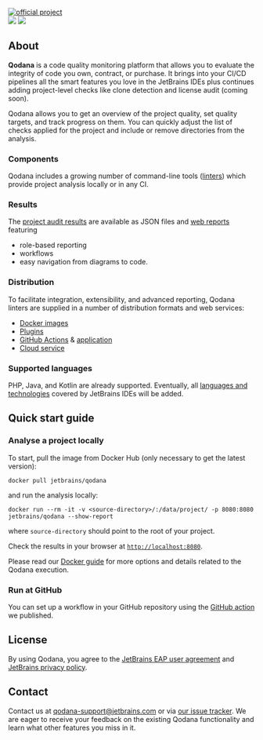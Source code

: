 [//]: # (title: Qodana)

[![official project](https://jb.gg/badges/official-flat-square.svg)](https://confluence.jetbrains.com/display/ALL/JetBrains+on+GitHub)  
![](eap-alert.png)
![](banner-main.png)
## About 
**Qodana** is a code quality monitoring platform that allows you to evaluate the integrity of code you own, contract, or purchase.
It brings into your CI/CD pipelines all the smart features you love in the JetBrains IDEs plus continues adding project-level checks like clone detection and license audit (coming soon). 

Qodana allows you to get an overview of the project quality, set quality targets, and track progress on them. You can quickly adjust the list of checks applied for the project and include or remove directories from the analysis.

### Components
Qodana includes a growing number of command-line tools ([linters](linters.md)) which provide project analysis locally or in any CI. 

### Results
The [project audit results]() are available as JSON files and 
[web reports](ui-overview.md) featuring
- role-based reporting
- workflows
- easy navigation from diagrams to code.

### Distribution
To facilitate integration, extensibility, and advanced reporting, Qodana linters are supplied in a number of distribution formats and web services: 
- [Docker images](docker-images.md)
- [Plugins](teamcity-plugins.md)
- [GitHub Actions](github-action.md) & [application](qodana-github-application.md)
- [Cloud service](service.md)

<!---a number of linters which are available as [Docker images for any CI](docker-images.md), [GitHub Actions](github-action.md) & [application](qodana-github-application.md), [TeamCity plugins](teamcity-plugins.md), and a separate [cloud service](service.md). Learn more about [Qodana linters](linters.md) and the [web-based UI](ui-overview.md), or continue to the next section to make your first steps check your code with Qodana.
Learn more about [Qodana linters](linters.md) and the [web-based UI](ui-overview.md), or continue to the next section to make your first steps check your code with Qodana.!--->

### Supported languages
PHP, Java, and Kotlin are already supported. Eventually, all [languages and technologies](supported-technologies.md) covered by JetBrains IDEs will be added.


## Quick start guide

### Analyse a project locally

To start, pull the image from Docker Hub (only necessary to get the latest version):

```shell
docker pull jetbrains/qodana
```

and run the analysis locally:

```shell
docker run --rm -it -v <source-directory>/:/data/project/ -p 8080:8080 jetbrains/qodana --show-report
```

where `source-directory` should point to the root of your project.

Check the results in your browser at [`http://localhost:8080`](http://localhost:8080).

Please read our [Docker guide](docker-images.md) for more options and details related to the Qodana execution.

### Run at GitHub

You can set up a workflow in your GitHub repository using the [GitHub action](github-action.md) we published.

## License

By using Qodana, you agree to the [JetBrains EAP user agreement](https://www.jetbrains.com/legal/agreements/user_eap.html) and [JetBrains privacy policy](https://www.jetbrains.com/company/privacy.html).

## Contact

Contact us at [qodana-support@jetbrains.com](mailto:qodana-support@jetbrains.com) or via [our issue tracker](https://youtrack.jetbrains.com/newIssue?project=QD). We are eager to receive your feedback on the existing Qodana functionality and learn what other features you miss in it.
